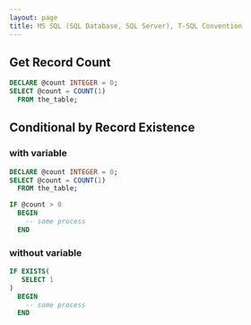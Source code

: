 ```yaml
---
layout: page
title: MS SQL (SQL Database, SQL Server), T-SQL Convention
---
```


## Get Record Count

```sql
DECLARE @count INTEGER = 0;
SELECT @count = COUNT(1)
  FROM the_table;
```

## Conditional by Record Existence

### with variable

```sql
DECLARE @count INTEGER = 0;
SELECT @count = COUNT(1)
  FROM the_table;

IF @count > 0
  BEGIN
    -- some process
  END
```

### without variable

```sql
IF EXISTS(
   SELECT 1
)
  BEGIN
    -- some process
  END
```

